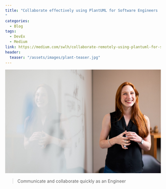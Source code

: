 ```yaml
---
title: "Collaborate effectively using PlantUML for Software Engineers
"
categories:
  - Blog
tags:
  - DevEx
  - Medium
link: https://medium.com/swlh/collaborate-remotely-using-plantuml-for-software-engineers-31987747483c
header:
  teaser: "/assets/images/plant-teaser.jpg"
---
```

![Hero Image](/assets/images/plant-teaser.jpg)
> Communicate and collaborate quickly as an Engineer